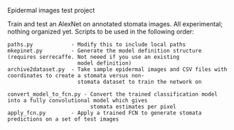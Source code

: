 Epidermal images test project

Train and test an AlexNet on annotated stomata images. All experimental; nothing organized yet. Scripts to be used in
the following order:

    paths.py            - Modify this to include local paths
    mkepinet.py         - Generate the model definition structure (requires serrecaffe. Not neeed if you use an existing
                          model definition)
    archive2dataset.py  - Take sample epidermal images and CSV files with coordinates to create a stomata versus non-
                          stomata dataset to train the network on

    convert_model_to_fcn.py - Convert the trained classification model into a fully convolutional model which gives
                              stomata estimates per pixel
    apply_fcn.py        - Apply a trained FCN to generate stomata predictions on a set of test images
